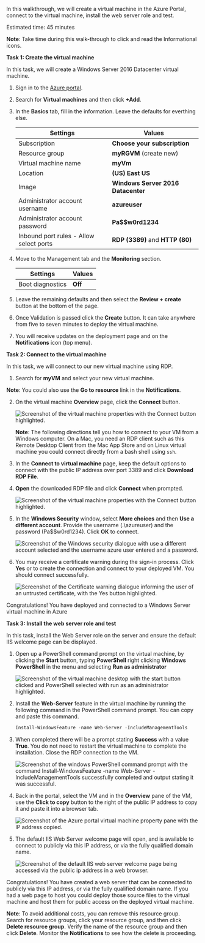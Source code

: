 In this walkthrough, we will create a virtual machine in the Azure Portal, connect to the virtual machine, install the web server role and test. 

Estimated time: 45 minutes

**Note**: Take time during this walk-through to click and read the Informational icons. 

**Task 1: Create the virtual machine**

In this task, we will create a Windows Server 2016 Datacenter virtual machine. 

1. Sign in to the [Azure portal](https://portal.azure.com).

2. Search for **Virtual machines** and then click **+Add**.

3. In the **Basics** tab, fill in the information. Leave the defaults for everthing else.

    | Settings | Values |
    |--|--|
    | Subscription | **Choose your subscription**|
    | Resource group | **myRGVM** (create new) |
    | Virtual machine name | **myVm** |
    | Location | **(US) East US**|
    | Image | **Windows Server 2016 Datacenter**|
    | Administrator account username | **azureuser** |
    | Administrator account password | **Pa$$w0rd1234**|
    | Inbound port rules - Allow select ports | **RDP (3389)** and **HTTP (80)**|

4. Move to the Management tab and the **Monitoring** section.

    | Settings | Values |
    |--|--|
    | Boot diagnostics | **Off**|

5. Leave the remaining defaults and then select the **Review + create** button at the bottom of the page.

6. Once Validation is passed click the **Create** button. It can take anywhere from five to seven minutes to deploy the virtual machine.

7. You will receive updates on the deployment page and on the **Notifications** icon (top menu).

**Task 2: Connect to the virtual machine**

In this task, we will connect to our new virtual machine using RDP. 

1. Search for **myVM** and select your new virtual machine.

**Note**: You could also use the **Go to resource** link in the **Notifications**. 

2. On the virtual machine **Overview** page, click the **Connect** button.

    ![Screenshot of the virtual machine properties with the Connect button highlighted.](https://github.com/MicrosoftLearning/AZ-900T0x-MicrosoftAzureFundamentals/blob/master/Instructions/images/wt0101.png)

    **Note**: The following directions tell you how to connect to your VM from a Windows computer. On a Mac, you need an RDP client such as this Remote Desktop Client from the Mac App Store and on Linux virtual machine you could connect directly from a bash shell using `ssh`.

2. In the **Connect to virtual machine** page, keep the default options to connect with the public IP address over port 3389 and click **Download RDP File**.

3. **Open** the downloaded RDP file and click **Connect** when prompted. 

    ![Screenshot of the virtual machine properties with the Connect button highlighted. ](https://github.com/MicrosoftLearning/AZ-900T0x-MicrosoftAzureFundamentals/blob/master/Instructions/images/wt0102.png)

4. In the **Windows Security** window, select **More choices** and then **Use a different account**. Provide the username (.\azureuser) and the password (Pa$$w0rd1234). Click **OK** to connect.

    ![Screenshot of the Windows security dialogue with use a different account selected and the username azure user entered and a password.](https://github.com/MicrosoftLearning/AZ-900T0x-MicrosoftAzureFundamentals/blob/master/Instructions/images/wt0103.png)


5. You may receive a certificate warning during the sign-in process. Click **Yes** or to create the connection and connect to your deployed VM. You should connect successfully.

    ![Screenshot of the Certificate warning dialogue informing the user of an untrusted certificate, with the Yes button highlighted. ](https://github.com/MicrosoftLearning/AZ-900T0x-MicrosoftAzureFundamentals/blob/master/Instructions/images/wt0104.png)

Congratulations! You have deployed and connected to a Windows Server virtual machine in Azure

**Task 3: Install the web server role and test**

In this task, install the Web Server role on the server and ensure the default IIS welcome page can be displayed.

1. Open up a PowerShell command prompt on the virtual machine, by clicking the **Start** button, typing **PowerShell** right clicking **Windows PowerShell** in the menu and selecting **Run as administrator**

    ![Screenshot of the virtual machine desktop with the start button clicked and PowerShell selected with run as an administrator highlighted.](https://github.com/MicrosoftLearning/AZ-900T0x-MicrosoftAzureFundamentals/blob/master/Instructions/images/wt0105.png)

2. Install the **Web-Server** feature in the virtual machine by running the following command in the PowerShell command prompt. You can copy and paste this command.

    ```PowerShell
    Install-WindowsFeature -name Web-Server -IncludeManagementTools
    ```
  
3. When completed there will be a prompt stating **Success** with a value **True**. You do not need to restart the virtual machine to complete the installation. Close the RDP connection to the VM.

    ![Screenshot of the windows PowerShell command prompt with the command Install-WindowsFeature -name Web-Server -IncludeManagementTools successfully completed and output stating it was successful.](https://github.com/MicrosoftLearning/AZ-900T0x-MicrosoftAzureFundamentals/blob/master/Instructions/images/wt0106.png)

4. Back in the portal, select the VM and in the **Overview** pane of the VM, use the **Click to copy** button to the right of the public IP address to copy it and paste it into a browser tab.

    ![Screenshot of the Azure portal virtual machine property pane with the IP address copied.](https://github.com/MicrosoftLearning/AZ-900T0x-MicrosoftAzureFundamentals/blob/master/Instructions/images/wt0107.png)

5. The default IIS Web Server welcome page will open, and is available to connect to publicly via this IP address, or via the fully qualified domain name.

    ![Screenshot of the default IIS web server welcome page being accessed via the public ip address in a web browser.](https://github.com/MicrosoftLearning/AZ-900T0x-MicrosoftAzureFundamentals/blob/master/Instructions/images/wt0108.png)

Congratulations! You have created a web server that can be connected to publicly via this IP address, or via the fully qualified domain name. If you had a web page to host you could deploy those source files to the virtual machine and host them for public access on the deployed virtual machine.


**Note**: To avoid additional costs, you can remove this resource group. Search for resource groups, click your resource group, and then click **Delete resource group**. Verify the name of the resource group and then click **Delete**. Monitor the **Notifications** to see how the delete is proceeding.
